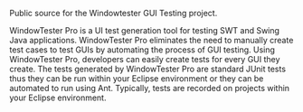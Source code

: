 Public source for the Windowtester GUI Testing project.

WindowTester Pro is a UI test generation tool for testing SWT and Swing Java applications. WindowTester Pro eliminates the need to manually create test cases to test GUIs by automating the process of GUI testing. Using WindowTester Pro, developers can easily create tests for every GUI they create. The tests generated by WindowTester Pro are standard JUnit tests thus they can be run within your Eclipse environment or they can be automated to run using Ant. Typically, tests are recorded on projects within your Eclipse environment.